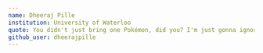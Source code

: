 ```yaml
---
name: Dheeraj Pille
institution: University of Waterloo
quote: You didn't just bring one Pokémon, did you? I'm just gonna ignore that...
github_user: dheerajpille
---
```

